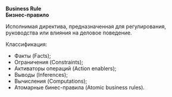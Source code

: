 **Business Rule** <br>
**Бизнес-правило**

Исполнимая директива, предназначенная для регулирования, руководства или влияния на деловое поведение.

Классификация:

- Факты (Facts);
- Ограничения (Constraints);
- Активаторы операций (Action enablers);
- Выводы (Inferences);
- Вычисления (Computations);
- Атомарные бинес-правила (Atomic business rules).